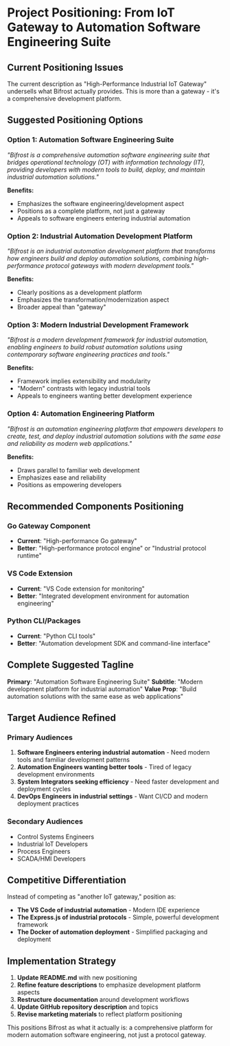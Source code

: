 # Project Positioning: From IoT Gateway to Automation Software Engineering Suite

## Current Positioning Issues

The current description as "High-Performance Industrial IoT Gateway" undersells what Bifrost actually provides. This is more than a gateway - it's a comprehensive development platform.

## Suggested Positioning Options

### Option 1: **Automation Software Engineering Suite**

*"Bifrost is a comprehensive automation software engineering suite that bridges operational technology (OT) with information technology (IT), providing developers with modern tools to build, deploy, and maintain industrial automation solutions."*

**Benefits:**

- Emphasizes the software engineering/development aspect
- Positions as a complete platform, not just a gateway
- Appeals to software engineers entering industrial automation

### Option 2: **Industrial Automation Development Platform**  

*"Bifrost is an industrial automation development platform that transforms how engineers build and deploy automation solutions, combining high-performance protocol gateways with modern development tools."*

**Benefits:**

- Clearly positions as a development platform
- Emphasizes the transformation/modernization aspect
- Broader appeal than "gateway"

### Option 3: **Modern Industrial Development Framework**

*"Bifrost is a modern development framework for industrial automation, enabling engineers to build robust automation solutions using contemporary software engineering practices and tools."*

**Benefits:**

- Framework implies extensibility and modularity
- "Modern" contrasts with legacy industrial tools
- Appeals to engineers wanting better development experience

### Option 4: **Automation Engineering Platform**

*"Bifrost is an automation engineering platform that empowers developers to create, test, and deploy industrial automation solutions with the same ease and reliability as modern web applications."*

**Benefits:**

- Draws parallel to familiar web development
- Emphasizes ease and reliability
- Positions as empowering developers

## Recommended Components Positioning

### Go Gateway Component

- **Current**: "High-performance Go gateway"
- **Better**: "High-performance protocol engine" or "Industrial protocol runtime"

### VS Code Extension

- **Current**: "VS Code extension for monitoring"  
- **Better**: "Integrated development environment for automation engineering"

### Python CLI/Packages

- **Current**: "Python CLI tools"
- **Better**: "Automation development SDK and command-line interface"

## Complete Suggested Tagline

**Primary**: "Automation Software Engineering Suite"
**Subtitle**: "Modern development platform for industrial automation"
**Value Prop**: "Build automation solutions with the same ease as web applications"

## Target Audience Refined

### Primary Audiences

1. **Software Engineers entering industrial automation** - Need modern tools and familiar development patterns
2. **Automation Engineers wanting better tools** - Tired of legacy development environments  
3. **System Integrators seeking efficiency** - Need faster development and deployment cycles
4. **DevOps Engineers in industrial settings** - Want CI/CD and modern deployment practices

### Secondary Audiences

- Control Systems Engineers
- Industrial IoT Developers  
- Process Engineers
- SCADA/HMI Developers

## Competitive Differentiation

Instead of competing as "another IoT gateway," position as:

- **The VS Code of industrial automation** - Modern IDE experience
- **The Express.js of industrial protocols** - Simple, powerful development framework
- **The Docker of automation deployment** - Simplified packaging and deployment

## Implementation Strategy

1. **Update README.md** with new positioning
2. **Refine feature descriptions** to emphasize development platform aspects  
3. **Restructure documentation** around development workflows
4. **Update GitHub repository description** and topics
5. **Revise marketing materials** to reflect platform positioning

This positions Bifrost as what it actually is: a comprehensive platform for modern automation software engineering, not just a protocol gateway.
